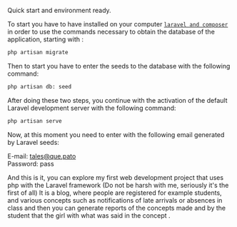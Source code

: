 Quick start and environment ready.

To start you have to have installed on your computer [`laravel and composer`](https://laravel.com/docs/5.7) in order to use the commands necessary to obtain the database of the application, starting with :

```sh
php artisan migrate
```

Then to start you have to enter the seeds to the database with the following command:


```sh
php artisan db: seed
```

After doing these two steps, you continue with the activation of the default Laravel development server with the following command:

```sh
php artisan serve
```

Now, at this moment you need to enter with the following email generated by Laravel seeds:

E-mail: tales@que.pato   
Password: pass



And this is it, you can explore my first web development project that uses php with the Laravel framework (Do not be harsh with me, seriously it's the first of all)
It is a blog, where people are registered for example students, and various concepts such as notifications of late arrivals or absences in class and then you can generate reports of the concepts made and by the student that the girl with what was said in the concept .
